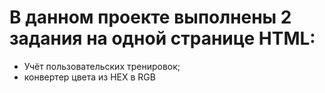 # В данном проекте выполнены 2 задания на одной странице HTML:
* Учёт пользовательских тренировок;
*  конвертер цвета из HEX в RGB
 
